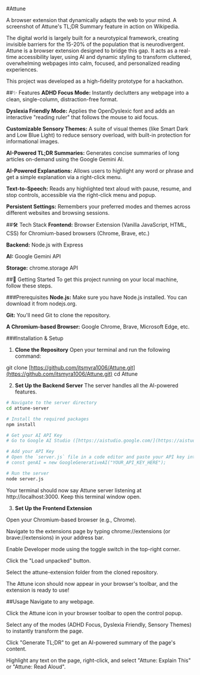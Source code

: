#Attune 

A browser extension that dynamically adapts the web to your mind.
A screenshot of Attune's TL;DR Summary feature in action on Wikipedia.

The digital world is largely built for a neurotypical framework, creating invisible barriers for the 15-20% of the population that is neurodivergent. Attune is a browser extension designed to bridge this gap. It acts as a real-time accessibility layer, using AI and dynamic styling to transform cluttered, overwhelming webpages into calm, focused, and personalized reading experiences.

This project was developed as a high-fidelity prototype for a hackathon.

##✨ Features
**ADHD Focus Mode:** Instantly declutters any webpage into a clean, single-column, distraction-free format.

**Dyslexia Friendly Mode:** Applies the OpenDyslexic font and adds an interactive "reading ruler" that follows the mouse to aid focus.

**Customizable Sensory Themes:** A suite of visual themes (like Smart Dark and Low Blue Light) to reduce sensory overload, with built-in protection for informational images.

**AI-Powered TL;DR Summaries:** Generates concise summaries of long articles on-demand using the Google Gemini AI.

**AI-Powered Explanations:** Allows users to highlight any word or phrase and get a simple explanation via a right-click menu.

**Text-to-Speech:** Reads any highlighted text aloud with pause, resume, and stop controls, accessible via the right-click menu and popup.

**Persistent Settings:** Remembers your preferred modes and themes across different websites and browsing sessions.

##🛠️ Tech Stack
**Frontend:** Browser Extension (Vanilla JavaScript, HTML, CSS) for Chromium-based browsers (Chrome, Brave, etc.)

**Backend:** Node.js with Express

**AI:** Google Gemini API

**Storage:** chrome.storage API

##🚀 Getting Started
To get this project running on your local machine, follow these steps.

###Prerequisites
**Node.js:** Make sure you have Node.js installed. You can download it from nodejs.org.

**Git:** You'll need Git to clone the repository.

**A Chromium-based Browser:** Google Chrome, Brave, Microsoft Edge, etc.

###Installation & Setup
1. **Clone the Repository**
Open your terminal and run the following command:

git clone [https://github.com/itsmyra1006/Attune.git](https://github.com/itsmyra1006/Attune.git)
cd Attune

2. **Set Up the Backend Server**
The server handles all the AI-powered features.
```bash
# Navigate to the server directory
cd attune-server

# Install the required packages
npm install

# Get your AI API Key
# Go to Google AI Studio ([https://aistudio.google.com/](https://aistudio.google.com/)) to get a free API key.

# Add your API Key
# Open the `server.js` file in a code editor and paste your API key into the placeholder:
# const genAI = new GoogleGenerativeAI("YOUR_API_KEY_HERE");

# Run the server
node server.js
```
Your terminal should now say Attune server listening at http://localhost:3000. Keep this terminal window open.

3. **Set Up the Frontend Extension**

Open your Chromium-based browser (e.g., Chrome).

Navigate to the extensions page by typing chrome://extensions (or brave://extensions) in your address bar.

Enable Developer mode using the toggle switch in the top-right corner.

Click the "Load unpacked" button.

Select the attune-extension folder from the cloned repository.

The Attune icon should now appear in your browser's toolbar, and the extension is ready to use!

##Usage
Navigate to any webpage.

Click the Attune icon in your browser toolbar to open the control popup.

Select any of the modes (ADHD Focus, Dyslexia Friendly, Sensory Themes) to instantly transform the page.

Click "Generate TL;DR" to get an AI-powered summary of the page's content.

Highlight any text on the page, right-click, and select "Attune: Explain This" or "Attune: Read Aloud".